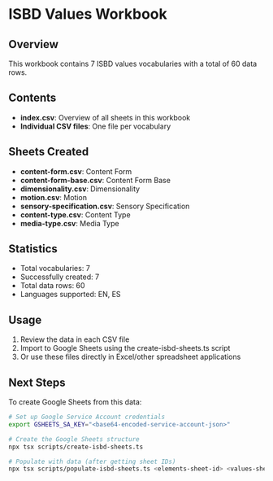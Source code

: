 # ISBD Values Workbook

## Overview
This workbook contains 7 ISBD values vocabularies with a total of 60 data rows.

## Contents
- **index.csv**: Overview of all sheets in this workbook
- **Individual CSV files**: One file per vocabulary

## Sheets Created
- **content-form.csv**: Content Form
- **content-form-base.csv**: Content Form Base
- **dimensionality.csv**: Dimensionality
- **motion.csv**: Motion
- **sensory-specification.csv**: Sensory Specification
- **content-type.csv**: Content Type
- **media-type.csv**: Media Type

## Statistics
- Total vocabularies: 7
- Successfully created: 7
- Total data rows: 60
- Languages supported: EN, ES

## Usage
1. Review the data in each CSV file
2. Import to Google Sheets using the create-isbd-sheets.ts script
3. Or use these files directly in Excel/other spreadsheet applications

## Next Steps
To create Google Sheets from this data:
```bash
# Set up Google Service Account credentials
export GSHEETS_SA_KEY="<base64-encoded-service-account-json>"

# Create the Google Sheets structure
npx tsx scripts/create-isbd-sheets.ts

# Populate with data (after getting sheet IDs)
npx tsx scripts/populate-isbd-sheets.ts <elements-sheet-id> <values-sheet-id>
```
